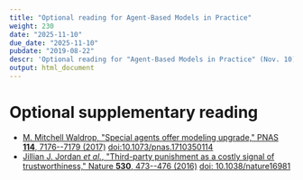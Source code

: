 ```yaml
---
title: "Optional reading for Agent-Based Models in Practice"
weight: 230
date: "2025-11-10"
due_date: "2025-11-10"
pubdate: "2019-08-22"
descr: 'Optional reading for "Agent-Based Models in Practice" (Nov. 10)'
output: html_document
---
```

# Optional supplementary reading

* [M. Mitchell Waldrop, "Special agents offer modeling upgrade," 
  PNAS **114**, 7176--7179 
  (2017)](/files/reading/waldrop_2017_special_agents.pdf)
  [doi:10.1073/pnas.1710350114](https://doi.org/10.1073/pnas.1710350114)
* [Jillian J. Jordan _et al._, "Third-party punishment as a costly signal of 
  trustworthiness," Nature **530**, 473--476 
  (2016)](/files/reading/jordan_2016_punishments.pdf)
  [doi: 10.1038/nature16981](https://doi.org/10.1038/nature16981)
